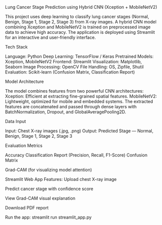 Lung Cancer Stage Prediction using Hybrid CNN (Xception + MobileNetV2)

This project uses deep learning to classify lung cancer stages (Normal, Benign, Stage 1, Stage 2, Stage 3) from X-ray images. A hybrid CNN model combining Xception and MobileNetV2 is trained on preprocessed image data to achieve high accuracy. The application is deployed using Streamlit for an interactive and user-friendly interface.

 Tech Stack
 
Language: Python
Deep Learning: TensorFlow / Keras
Pretrained Models: Xception, MobileNetV2
Frontend: Streamlit
Visualization: Matplotlib, Seaborn
Image Processing: OpenCV
File Handling: OS, Zipfile, Shutil
Evaluation: Scikit-learn (Confusion Matrix, Classification Report)

Model Architecture

The model combines features from two powerful CNN architectures:
Xception: Efficient at extracting fine-grained spatial features.
MobileNetV2: Lightweight, optimized for mobile and embedded systems.
The extracted features are concatenated and passed through dense layers with BatchNormalization, Dropout, and GlobalAveragePooling2D.

Data Input

Input: Chest X-ray images (.jpg, .png)
Output: Predicted Stage — Normal, Benign, Stage 1, Stage 2, Stage 3

Evaluation Metrics

Accuracy
Classification Report (Precision, Recall, F1-Score)
Confusion Matrix

Grad-CAM (for visualizing model attention)

Streamlit Web App
Features:
Upload chest X-ray image

Predict cancer stage with confidence score

View Grad-CAM visual explanation

Download PDF report

Run the app:
streamlit run streamlit_app.py
